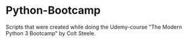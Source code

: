 # Python-Bootcamp

Scripts that were created while doing the Udemy-course "The Modern Python 3 Bootcamp" by Colt Steele.

